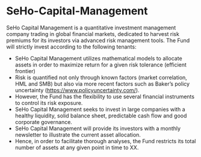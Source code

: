 # SeHo-Capital-Management


SeHo Capital Management is a quantitative investment management company trading in global financial markets, dedicated to harvest risk premiums for its investors via advanced risk management tools.
The Fund will strictly invest according to the following tenants:

-	SeHo Capital Management utilizes mathematical models to allocate assets in order to maximize return for a given risk tolerance (efficient frontier)
-	Risk is quantified not only through known factors (market correlation, HML and SMB) but also via more recent factors such as Baker’s policy uncertainty (https://www.policyuncertainty.com/).
-	However, the Fund has the flexibility to use several financial instruments to control its risk exposure. 
-	SeHo Capital Management seeks to invest in large companies with a healthy liquidity, solid balance sheet, predictable cash flow and good corporate governance.
-	SeHo Capital Management will provide its investors with a monthly newsletter to illustrate the current asset allocation. 
-	Hence, in order to facilitate thorough analyses, the Fund restricts its total number of assets at any given point in time to XX.
